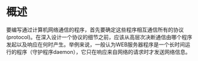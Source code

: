 # 概述
要编写通过计算机网络通信的程序，首先要确定这些程序相互通信所有的协议(protocol)。在深入设计一个协议的细节之前，应该从高层次决断通信由哪个程序发起以及响应在何时产生。举例来说，一般认为WEB服务器程序是一个长时间运行的程序（守护程序daemon），它只在响应来自网络的请求时才发送网络信息。
